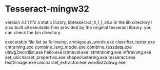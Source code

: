 # Tesseract-mingw32
version 4.1.1
It's a static library, libtesseract_4_1_1_all.a in the lib directory
I also built all exeutable files provided by the original tesseract library.
you can check the bin directory.

executable file list as following,
ambiguous_words.exe
classifier_tester.exe
cntraining.exe
combine_lang_model.exe
combine_tessdata.exe
dawg2wordlist.exe
hello.exe
lstmeval.exe
lstmtraining.exe
mftraining.exe
set_unicharset_properties.exe
shapeclustering.exe
tesseract.exe
text2image.exe
unicharset_extractor.exe
wordlist2dawg.exe
